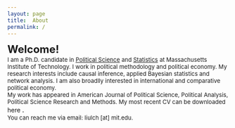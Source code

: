 ```yaml
---
layout: page
title:  About
permalink: /
---
```


<span style="font-size: 24px; font-weight: bold;">  
Welcome! 
</span> 

<br/>
<font size="2"> I am a Ph.D. candidate in </font>  
<font size="2"><a href="https://polisci.mit.edu">Political Science</a></font>
<font size="2"> and </font>
<font size="2"><a href="[https://polisci.mit.edu](https://idss.mit.edu)">Statistics</a></font>
<font size="2"> at Massachusetts Institute of Technology. I work in political methodology and political economy. My research interests include causal inference, applied Bayesian statistics and network analysis. I am also broadlly interested in international and comparative political economy. </font>

<br/> 
<font size="2"> My work has appeared in American Journal of Political Science, Political Analysis, Political Science Research and Methods. My most recent CV can be downloaded </font> here <font size="3">.</font>

<br/>
<font size="2"> You can reach me via email: liulch [at] mit.edu. </font>


<!-- 
A jekyll theme with inspiration from linux consoles for hackers, developers and script kiddies.
You can find the source code for this theme at [github.com/b2a3e8/jekyll-theme-console](https://github.com/b2a3e8/jekyll-theme-console).
-->
<!-- 
## What is jekyll?

Jekyll is a simple, blog-aware, static site generator for personal, project, or organization sites. Written in Ruby by Tom Preston-Werner, GitHub's co-founder, it is distributed under an open source license.
<br />Instead of using databases, Jekyll takes the content, renders Markdown or Textile and Liquid templates, and produces a complete, static website ready to be served by Apache HTTP Server, Nginx or another web server. Jekyll is the engine behind GitHub Pages, a GitHub feature that allows users to host websites based on their GitHub repositories for no additional cost.
-->
